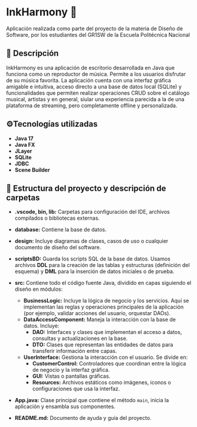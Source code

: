 # InkHarmony 🎵
Aplicación realizada como parte del proyecto de la materia de Diseño de Software, por los estudiantes del GR1SW de la Escuela Politécnica Nacional 
## 🌟 Descripción
InkHarmony es una aplicación de escritorio desarrollada en Java que funciona como un reproductor de música. 
Permite a los usuarios disfrutar de su música favorita. 
La aplicación cuenta con una interfaz gráfica amigable e intuitiva, acceso directo a una base de datos local (SQLite) y funcionalidades que permiten realizar operaciones CRUD sobre el catálogo musical, artistas y en general, siular una experiencia parecida a la de una plataforma de streaming, pero completamente offline y personalizada.

## ⚙️Tecnologías utilizadas 
- **Java 17**
- **Java FX**
- **JLayer**
- **SQLite**
- **JDBC**
- **Scene Builder**

## 📂 Estructura del proyecto y descripción de carpetas

- **.vscode, bin, lib:** Carpetas para configuración del IDE, archivos compilados o bibliotecas externas.

- **database:** Contiene la base de datos.

- **design:** Incluye diagramas de clases, casos de uso o cualquier documento de diseño del software.

- **scriptsBD:** Guarda los scripts SQL de la base de datos. Usamos archivos **DDL** para la creación de las tablas y estructuras (definición del esquema) y **DML** para la inserción de datos iniciales o de prueba.

- **src:** Contiene todo el código fuente Java, dividido en capas siguiendo el diseño en módulos:
  - **BusinessLogic:** Incluye la lógica de negocio y los servicios. Aquí se implementan las reglas y operaciones principales de la aplicación (por ejemplo, validar acciones del usuario, orquestar DAOs).
  - **DataAccessComponent:** Maneja la interacción con la base de datos. Incluye:
    - **DAO:** Interfaces y clases que implementan el acceso a datos, consultas y actualizaciones en la base.
    - **DTO:** Clases que representan las entidades de datos para transferir información entre capas.
  - **UserInterface:** Gestiona la interacción con el usuario. Se divide en:
    - **CustomerControl:** Controladores que coordinan entre la lógica de negocio y la interfaz gráfica.
    - **GUI:** Vistas o pantallas gráficas.
    - **Resources:** Archivos estáticos como imágenes, iconos o configuraciones que usa la interfaz.

- **App.java:** Clase principal que contiene el método `main`, inicia la aplicación y ensambla sus componentes.

- **README.md:** Documento de ayuda y guía del proyecto.
